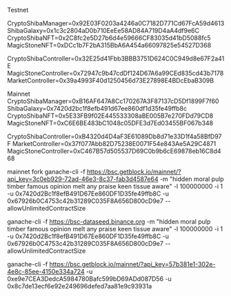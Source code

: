 


Testnet

CryptoShibaManager=0x92E03F0203a4246a0C7182D771Cd67FcA59d4613
ShibaGalaxy=0x1c3c2804aD0b710EeEe58AD84A719D4aA4df9e6C
CryptoShibaNFT=0x2C8fc2e5D27b6d4e59666CF83035d41bD5088fc5
MagicStoneNFT=0xDCc1b7F2bA315BbA6A454a66097825e54527D368

CryptoShibaController=0x32E25d41Fbb3BBB3751D624C0C949d8e67F2a41E
MagicStoneController=0x72947c9b47cdDf124D67A6a99CEd835cd43b7178
MarketController=0x39a4993F40d1250456d73E27898E4BDcEbaB309B





Mainnet
CryptoShibaManager=0xB16AF647A8Cc170267A3F87137cD5Df1899F7f60
ShibaGalaxy=0x7420d2bc1f8efb491d67ee860df1d35fe49ffb8c
CryptoShibaNFT=0x5E33FB9f02E445533308aBE005B7e270FDd79CD8
MagicStoneNFT=0xC6E6BE483bC1048c05DFE3d7Ed03455BF067b348

CryptoShibaController=0xB4320d4D4aF3E61089Db8d71e33D1f4a58BfD97F
MarketController=0x37f077Abb82D75238E0071F54e843Ae5A29C4871
MagicStoneController=0xC467B57d505537D69C0b9b6cE69878eb16C8d468





mainnet fork
ganache-cli -f https://bsc.getblock.io/mainnet/?api_key=3c0eb929-72ad-46e3-8c37-fab3d4587e64 -m "hidden moral pulp timber famous opinion melt any praise keen tissue aware" -l 100000000 -i 1 -u 0x7420d2Bc1f8efB491D67Ee860DF1D35fe49ffb8C -u 0x67926b0C4753c42b31289C035F8A656D800cD9e7 --allowUnlimitedContractSize

ganache-cli -f https://bsc-dataseed.binance.org -m "hidden moral pulp timber famous opinion melt any praise keen tissue aware" -l 100000000 -i 1 -u 0x7420d2Bc1f8efB491D67Ee860DF1D35fe49ffb8C -u 0x67926b0C4753c42b31289C035F8A656D800cD9e7 --allowUnlimitedContractSize



ganache-cli -f https://bsc.getblock.io/mainnet/?api_key=57b381e1-302e-4e8c-85ee-4150e334a724 -u 0xe9e7CEA3DedcA5984780Bafc599bD69ADd087D56 -u 0x8c7de13ecf6e92e249696defed7aa81e9c93931a